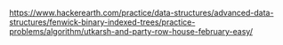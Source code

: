 https://www.hackerearth.com/practice/data-structures/advanced-data-structures/fenwick-binary-indexed-trees/practice-problems/algorithm/utkarsh-and-party-row-house-february-easy/
